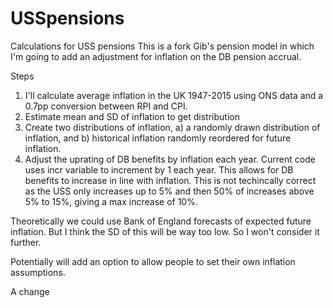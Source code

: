 # USSpensions
Calculations for USS pensions
This is a fork Gib's pension model in which I'm going to add an adjustment for inflation on the DB pension accrual. 

Steps
1. I'll calculate average inflation in the UK 1947-2015 using ONS data and a 0.7pp conversion between RPI and CPI.
2. Estimate mean and SD of inflation to get distribution
3. Create two distributions of inflation, a) a randomly drawn distribution of inflation, and b) historical inflation randomly reordered for future inflation.
4. Adjust the uprating of DB benefits by inflation each year. Current code uses incr variable to increment by 1 each year. This allows for DB benefits to increase in line with inflation. This is not techincally correct as the USS only increases up to 5% and then 50% of increases above 5% to 15%, giving a max increase of 10%. 


Theoretically we could use Bank of England forecasts of expected future inflation. But I think the SD of this will be way too low. So I won't consider it further. 

Potentially will add an option to allow people to set their own inflation assumptions.

A change
